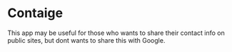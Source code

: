 Contaige
========

This app may be useful for those who wants to share their contact info on public sites, but dont wants to share this with Google.
